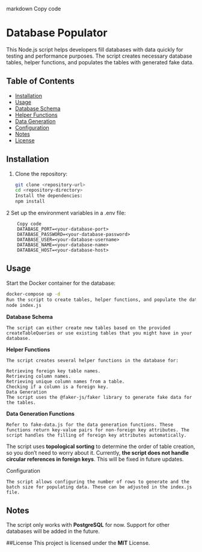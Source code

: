 markdown
Copy code
# Database Populator

This Node.js script helps developers fill databases with data quickly for testing and performance purposes. The script creates necessary database tables, helper functions, and populates the tables with generated fake data.

## Table of Contents
- [Installation](#installation)
- [Usage](#usage)
- [Database Schema](#database-schema)
- [Helper Functions](#helper-functions)
- [Data Generation](#data-generation)
- [Configuration](#configuration)
- [Notes](#notes)
- [License](#license)

## Installation

1. Clone the repository:
   ```sh
   git clone <repository-url>
   cd <repository-directory>
   Install the dependencies:
   npm install
    ```

2 Set up the environment variables in a .env file:
```
    Copy code
    DATABASE_PORT=<your-database-port>
    DATABASE_PASSWORD=<your-database-password>
    DATABASE_USER=<your-database-username>
    DATABASE_NAME=<your-database-name>
    DATABASE_HOST=<your-database-host>
```

## Usage
Start the Docker container for the database:

```sh
docker-compose up -d
Run the script to create tables, helper functions, and populate the database:
node index.js
```


**Database Schema**
```
The script can either create new tables based on the provided
createTableQueries or use existing tables that you might have in your database.
```
**Helper Functions**
```
The script creates several helper functions in the database for:

Retrieving foreign key table names.
Retrieving column names.
Retrieving unique column names from a table.
Checking if a column is a foreign key.
Data Generation
The script uses the @faker-js/faker library to generate fake data for the tables.
```

**Data Generation Functions**
```
Refer to fake-data.js for the data generation functions. These functions return key-value pairs for non-foreign key attributes. The script handles the filling of foreign key attributes automatically.
```

The script uses **topological sorting** to determine the order of table creation, so you don’t need to worry about it. Currently, **the script does not handle circular references in foreign keys**. This will be fixed in future updates.

Configuration
```
The script allows configuring the number of rows to generate and the batch size for populating data. These can be adjusted in the index.js file.
```

## Notes
The script only works with **PostgreSQL** for now. Support for other databases will be added in the future.

##License
This project is licensed under the **MIT** License.